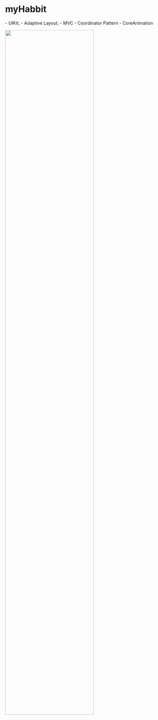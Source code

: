 # myHabbit

 <p align="left">  </p> </div>
- UIKit;
- Adaptive Layout;
- MVC
- Coordinator Pattern
- CoreAnimation

  <p align="right">  </p> </div>
    <img width="75%" src="https://raw.githubusercontent.com/netology-code/iosui-diplom/main/Assets/promo.png"> 
  </p>
